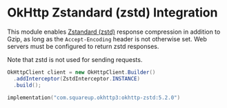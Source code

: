 OkHttp Zstandard (zstd) Integration
===================================

This module enables [Zstandard (zstd)][1] response compression in addition to Gzip, as long as
the `Accept-Encoding` header is not otherwise set. Web servers must be configured to return zstd
responses.

Note that zstd is not used for sending requests.

```java
OkHttpClient client = new OkHttpClient.Builder()
  .addInterceptor(ZstdInterceptor.INSTANCE)
  .build();
```

```kotlin
implementation("com.squareup.okhttp3:okhttp-zstd:5.2.0")
```

 [1]: https://github.com/facebook/zstd
